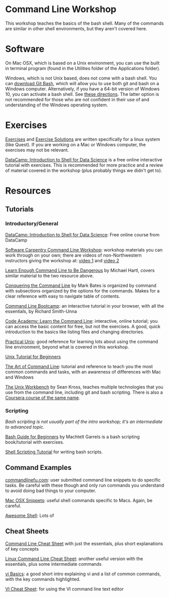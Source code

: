 # Command Line Workshop

This workshop teaches the basics of the bash shell.  Many of the commands are similar in other shell environments, but they aren't covered here.

# Software

On Mac OSX, which is based on a Unix environment, you can use the built in terminal program (found in the Utilities folder of the Applications folder).

Windows, which is not Unix based, does not come with a bash shell.  You can [download Git Bash](https://git-scm.com/downloads), which will allow you to use both git and bash on a Windows computer.  Alternatively, if you have a 64-bit version of Windows 10, you can activate a bash shell.  See [these directions](https://www.howtogeek.com/265900/everything-you-can-do-with-windows-10s-new-bash-shell/).  The latter option is not recommended for those who are not confident in their use of and understanding of the Windows operating system.


# Exercises

[Exercises](/command_line_exercises.md) and [Exercise Solutions](/command_line_exercises_with_answers.md) are written specifically for a linux system (like Quest).  If you are working on a Mac or Windows computer, the exercises may not be relevant.

[DataCamp: Introduction to Shell for Data Science](https://www.datacamp.com/courses/introduction-to-shell-for-data-science) is a free online interactive tutorial with exercises.  This is recommended for more practice and a review of material covered in the workshop (plus probably things we didn't get to).

# Resources

## Tutorials

### Introductory/General

[DataCamp: Introduction to Shell for Data Science](https://www.datacamp.com/courses/introduction-to-shell-for-data-science): Free online course from DataCamp

[Software Carpentry Command Line Workshop](http://swcarpentry.github.io/shell-novice/): workshop materials you can work through on your own; there are videos of non-Northwestern instructors giving the workshop at: [video 1](https://www.youtube.com/watch?v=hAHJ0xGKMBk) and [video 2](https://www.youtube.com/playlist?list=PLkBeePYo-_VCXtMNGDboOL66V-P2-jAoM)

[Learn Enough Command Line to Be Dangerous](https://www.learnenough.com/command-line-tutorial) by Michael Hartl, covers similar material to the two resource above.

[Conquering the Command Line](http://conqueringthecommandline.com/book) by Mark Bates is organized by command with subsections organized by the options for the commands.  Makes for a clear reference with easy to navigate table of contents.

[Command Line Bootcamp](http://rik.smith-unna.com/command_line_bootcamp): an interactive tutorial in your browser, with all the essentials, by Richard Smith-Unna

[Code Academy: Learn the Command Line](https://www.codecademy.com/learn/learn-the-command-line): interactive, online tutorial; you can access the basic content for free, but not the exercises.  A good, quick introduction to the basics like listing files and changing directories.

[Practical Unix](http://openclassroom.stanford.edu/MainFolder/CoursePage.php?course=PracticalUnix): good reference for learning lots about using the command line environment, beyond what is covered in this workshop.

[Unix Tutorial for Beginners](http://www.ee.surrey.ac.uk/Teaching/Unix/)

[The Art of Command Line](https://github.com/jlevy/the-art-of-command-line): tutorial and reference to teach you the most common commands and tasks, with an awareness of differences with Mac and Windows

[The Unix Workbench](http://seankross.com/the-unix-workbench/) by Sean Kross, teaches multiple technologies that you use from the command line, including git and bash scripting.  There is also a [Coursera course of the same name](https://www.coursera.org/learn/unix).


### Scripting 

*Bash scripting is not usually part of the intro workshop; it's an intermediate to advanced topic.*

[Bash Guide for Beginners](http://tldp.org/LDP/Bash-Beginners-Guide/html/) by Machtelt Garrels is a bash scripting book/tutorial with exercises.

[Shell Scripting Tutorial](https://www.shellscript.sh/index.html) for writing bash scripts.

## Command Examples 

[commandlinefu.com](https://www.commandlinefu.com): user submitted command line snippets to do specific tasks.  Be careful with these though and only run commands you understand to avoid doing bad things to your computer.

[Mac OSX Snippets](https://github.com/herrbischoff/awesome-macos-command-line): useful shell commands specific to Macs.  Again, be careful.

[Awesome Shell](https://github.com/alebcay/awesome-shell): Lots of 



## Cheat Sheets

[Command Line Cheat Sheet](https://www.git-tower.com/blog/command-line-cheat-sheet/) with just the essentials, plus short explanations of key concepts

[Linux Command Line Cheat Sheet](https://www.cheatography.com/davechild/cheat-sheets/linux-command-line/): another useful version with the essentials, plus some intermediate commands

[vi Basics](https://www.cs.colostate.edu/helpdocs/vi.html): a good short intro explaining vi and a list of common commands, with the key commands highlighted.

[VI Cheat Sheet](https://www.gosquared.com/resources/vi-cheat-sheet/): for using the VI command line text editor

